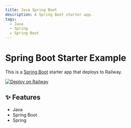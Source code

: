 ```yaml
---
title: Java Spring Boot
description: A Spring Boot starter app.
tags:
  - Java
  - Spring
  - Spring Boot
---
```


# Spring Boot Starter Example

This is a [Spring Boot](https://spring.io/projects/spring-boot) starter app that deploys to Railway.

[![Deploy on Railway](https://railway.app/button.svg)](https://railway.app/new/template/fWEWWf)

## ✨ Features

- Java
- Spring Boot
- Spring